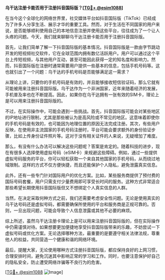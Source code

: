 **乌干达注册卡能否用于注册抖音国际版？[[TG💪+ @esim1088](https://t.me/s/esim1088)]**

在当今这个全球化的网络世界里，社交媒体平台如抖音国际版（TikTok）已经成为了许多人分享生活、展示才华的重要工具。然而，对于生活在不同国家的用户来说，是否能够顺利使用自己的本地信息注册并使用这些平台，往往成为了一个让人头疼的问题。今天，我们就来聊聊乌干达注册卡能否用于注册抖音国际版。

首先，让我们简单了解一下抖音国际版的基本情况。抖音国际版是一款由字节跳动开发的短视频社交软件，它在全球范围内拥有数亿活跃用户。用户可以通过这个平台上传短视频，与其他用户互动，甚至可能因此获得一定的知名度和影响力。然而，抖音国际版在注册时通常需要用户提供一些基本的信息，包括手机号码等。这也就引出了一个问题：乌干达的手机号码是否能够满足这一需求？

从理论上讲，只要你的手机号码是有效的，并且能够接收短信验证码，那么它就有可能被用来注册抖音国际版。乌干达作为一个非洲国家，近年来随着经济的发展，手机普及率也在不断提高。因此，如果你在乌干达拥有一张有效的SIM卡，理论上是可以用来注册抖音国际版的。

不过，在实际操作中，可能会遇到一些挑战。首先，抖音国际版可能会对某些地区的IP地址进行限制，尤其是那些被认为是高风险或不常见的地区。这意味着即使你的手机号码是有效的，也可能因为地理位置的原因无法完成注册。其次，有些用户反映，在使用非主流国家的手机号码注册时，平台可能会要求额外的身份验证步骤，比如上传身份证件照片等。这对于没有相关证件的人来说，无疑增加了难度。

那么，有没有什么办法可以解决这些问题呢？答案是肯定的。随着科技的进步，现在有很多人选择使用虚拟号码（eSIM卡）来规避这些障碍。例如，通过一些提供虚拟号码服务的平台，你可以轻松获取一个来自其他国家的手机号码，从而绕过地域限制。这样的方式不仅方便快捷，而且还能保护个人隐私，避免泄露真实信息。

此外，还有一些专门针对国际用户的优化方案。比如，某些服务商提供了预付费的国际号码套餐，用户只需支付少量费用即可享受长时间的服务。这种方式非常适合那些希望长期使用抖音国际版但又不想绑定个人真实信息的人群。

当然，在决定采取何种方式之前，我们还需要考虑安全性问题。无论是使用真实的乌干达号码还是虚拟号码，都需要确保所使用的平台和服务商是正规可靠的。否则，一旦出现问题，可能会导致个人信息泄露或其他不必要的麻烦。

综上所述，虽然乌干达注册卡理论上是可以用来注册抖音国际版的，但在实际操作中仍需谨慎对待。如果想要更加便捷地享受抖音国际版带来的乐趣，不妨尝试一下虚拟号码或优化方案。无论选择哪种方法，最重要的是要遵守相关法律法规，尊重他人的权益，共同营造一个健康和谐的网络环境。

最后，提醒大家，无论使用哪种方式注册抖音国际版，都应保持良好的上网习惯，合理安排时间，避免沉迷其中影响正常的学习和工作。同时，也要注意保护好自己的隐私安全，防止遭受网络诈骗等不良行为的危害。

[[TG💪+ @esim1088](https://t.me/s/esim1088) ![Image](https://i.postimg.cc/4NQfJmqS/Snipaste-2025-05-13-00-14-12.png)]